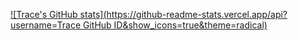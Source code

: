 [![Trace's GitHub stats](https://github-readme-stats.vercel.app/api?username=Trace GitHub ID&show_icons=true&theme=radical)](https://github.com/anuraghazra/github-readme-stats)
